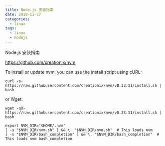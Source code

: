 ```yaml
---
title: Node.js 安装指南
date: 2018-11-27
categories:
  - linux
tags:
  - linux
  - nodejs
---
```


Node.js 安装指南
<!-- more -->

https://github.com/creationix/nvm

To install or update nvm, you can use the install script using cURL:
```shell
curl -o- https://raw.githubusercontent.com/creationix/nvm/v0.33.11/install.sh | bash
```
or Wget:
```shell
wget -qO- https://raw.githubusercontent.com/creationix/nvm/v0.33.11/install.sh | bash
```

```shell
export NVM_DIR="$HOME/.nvm"
[ -s "$NVM_DIR/nvm.sh" ] && \. "$NVM_DIR/nvm.sh"  # This loads nvm
[ -s "$NVM_DIR/bash_completion" ] && \. "$NVM_DIR/bash_completion"  # This loads nvm bash_completion
```